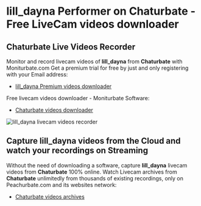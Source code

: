 # lill_dayna Performer on Chaturbate - Free LiveCam videos downloader

## Chaturbate Live Videos Recorder

Monitor and record livecam videos of **lill_dayna** from **Chaturbate** with Moniturbate.com
Get a premium trial for free by just and only registering with your Email address:
* [lill_dayna Premium videos downloader](https://moniturbate.com/request-demo-licence-key.html)

Free livecam videos downloader - Moniturbate Software:
* [Chaturbate videos downloader](https://moniturbate.com/moniturbate-download-software.html)

![lill_dayna livecam videos recorder](https://peachurnet.com/templates/moniturbate-software.png)


## Capture lill_dayna videos from the Cloud and watch your recordings on Streaming

Without the need of downloading a software, capture **lill_dayna** livecam videos from **Chaturbate** 100% online.
Watch Livecam archives from **Chaturbate** unlimitedly from thousands of existing recordings, only on Peachurbate.com and its websites network:
* [Chaturbate videos archives](https://peachurnet.com/)